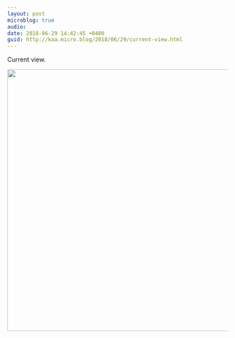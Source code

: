 ```yaml
---
layout: post
microblog: true
audio: 
date: 2018-06-29 14:42:45 +0400
guid: http://kaa.micro.blog/2018/06/29/current-view.html
---
```

Current view.

<img src="https://www.kaa.bz/uploads/2018/ae4905f4b0.jpg" width="600" height="600" />
